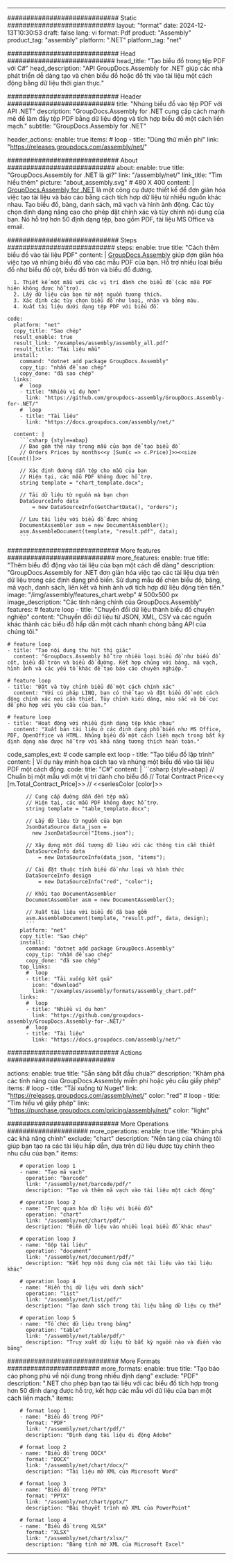 



---
############################# Static ############################
layout: "format"
date:  2024-12-13T10:30:53
draft: false
lang: vi
format: Pdf
product: "Assembly"
product_tag: "assembly"
platform: ".NET"
platform_tag: "net"

############################# Head ############################
head_title: "Tạo biểu đồ trong tệp PDF với C#"
head_description: "API GroupDocs.Assembly for .NET giúp các nhà phát triển dễ dàng tạo và chèn biểu đồ hoặc đồ thị vào tài liệu một cách động bằng dữ liệu thời gian thực."

############################# Header ############################
title: "Nhúng biểu đồ vào tệp PDF với API .NET" 
description: "GroupDocs.Assembly for .NET cung cấp cách mạnh mẽ để làm đầy tệp PDF bằng dữ liệu động và tích hợp biểu đồ một cách liền mạch."
subtitle: "GroupDocs.Assembly for .NET" 

header_actions:
  enable: true
  items:
    #  loop
    - title: "Dùng thử miễn phí"
      link: "https://releases.groupdocs.com/assembly/net/"
      
############################# About ############################
about:
    enable: true
    title: "GroupDocs.Assembly for .NET là gì?"
    link: "/assembly/net/"
    link_title: "Tìm hiểu thêm"
    picture: "about_assembly.svg" # 480 X 400
    content: |
       [GroupDocs.Assembly for .NET](/assembly/net/) là một công cụ được thiết kế để đơn giản hóa việc tạo tài liệu và báo cáo bằng cách tích hợp dữ liệu từ nhiều nguồn khác nhau. Tạo biểu đồ, bảng, danh sách, mã vạch và hình ảnh động. Các tùy chọn định dạng nâng cao cho phép đặt chính xác và tùy chỉnh nội dung của bạn. Nó hỗ trợ hơn 50 định dạng tệp, bao gồm PDF, tài liệu MS Office và email.

############################# Steps ############################
steps:
    enable: true
    title: "Cách thêm biểu đồ vào tài liệu PDF"
    content: |
      [GroupDocs.Assembly](/assembly/net/) giúp đơn giản hóa việc tạo và nhúng biểu đồ vào các mẫu PDF của bạn. Hỗ trợ nhiều loại biểu đồ như biểu đồ cột, biểu đồ tròn và biểu đồ đường.
      
      1. Thiết kế một mẫu với các vị trí dành cho biểu đồ (các mẫu PDF hiện không được hỗ trợ).
      2. Lấy dữ liệu của bạn từ một nguồn tương thích.
      3. Xác định các tùy chọn biểu đồ như loại, nhãn và bảng màu.
      4. Xuất tài liệu dưới dạng tệp PDF với biểu đồ.
   
    code:
      platform: "net"
      copy_title: "Sao chép"
      result_enable: true
      result_link: "/examples/assembly/assembly_all.pdf"
      result_title: "Tài liệu mẫu"
      install:
        command: "dotnet add package GroupDocs.Assembly"
        copy_tip: "nhấn để sao chép"
        copy_done: "đã sao chép"
      links:
        #  loop
        - title: "Nhiều ví dụ hơn"
          link: "https://github.com/groupdocs-assembly/GroupDocs.Assembly-for-.NET/"
        #  loop
        - title: "Tài liệu"
          link: "https://docs.groupdocs.com/assembly/net/"
          
      content: |
        ```csharp {style=abap}
        // Bao gồm thẻ này trong mẫu của bạn để tạo biểu đồ
        // Orders Prices by months<<y [Sum(c => c.Price)]>><<size [Count()]>>

        // Xác định đường dẫn tệp cho mẫu của bạn
        // Hiện tại, các mẫu PDF không được hỗ trợ.
        string template = "chart_template.docx";

        // Tải dữ liệu từ nguồn mà bạn chọn
        DataSourceInfo data 
            = new DataSourceInfo(GetChartData(), "orders");

        // Lưu tài liệu với biểu đồ được nhúng
        DocumentAssembler asm = new DocumentAssembler();
        asm.AssembleDocument(template, "result.pdf", data);
        ```            

############################# More features ############################
more_features:
  enable: true
  title: "Thêm biểu đồ động vào tài liệu của bạn một cách dễ dàng"
  description: "GroupDocs.Assembly for .NET đơn giản hóa việc tạo các tài liệu dựa trên dữ liệu trong các định dạng phổ biến. Sử dụng mẫu để chèn biểu đồ, bảng, mã vạch, danh sách, liên kết và hình ảnh với tích hợp dữ liệu động tiên tiến."
  image: "/img/assembly/features_chart.webp" # 500x500 px
  image_description: "Các tính năng chính của GroupDocs.Assembly"
  features:
    # feature loop
    - title: "Chuyển đổi dữ liệu thành biểu đồ chuyên nghiệp"
      content: "Chuyển đổi dữ liệu từ JSON, XML, CSV và các nguồn khác thành các biểu đồ hấp dẫn một cách nhanh chóng bằng API của chúng tôi."

    # feature loop
    - title: "Tạo nội dung thu hút thị giác"
      content: "GroupDocs.Assembly hỗ trợ nhiều loại biểu đồ như biểu đồ cột, biểu đồ tròn và biểu đồ đường. Kết hợp chúng với bảng, mã vạch, hình ảnh và các yếu tố khác để tạo báo cáo chuyên nghiệp."

    # feature loop
    - title: "Đặt và tùy chỉnh biểu đồ một cách chính xác"
      content: "Với cú pháp LINQ, bạn có thể tạo và đặt biểu đồ một cách động chính xác nơi cần thiết. Tùy chỉnh kiểu dáng, màu sắc và bố cục để phù hợp với yêu cầu của bạn."

    # feature loop
    - title: "Hoạt động với nhiều định dạng tệp khác nhau"
      content: "Xuất bản tài liệu ở các định dạng phổ biến như MS Office, PDF, OpenOffice và HTML. Nhúng biểu đồ một cách liền mạch trong bất kỳ định dạng nào được hỗ trợ với khả năng tương thích hoàn toàn."
      
  code_samples_ext:
    # code sample ext loop
    - title: "Tạo biểu đồ lập trình"
      content: |
        Ví dụ này minh họa cách tạo và nhúng một biểu đồ vào tài liệu PDF một cách động.
      code:
        title: "C#"
        content: |
          ```csharp {style=abap}
          // Chuẩn bị một mẫu với một vị trí dành cho biểu đồ
          // Total Contract Price<<y [m.Total_Contract_Price]>>
          // <<seriesColor [color]>>

          // Cung cấp đường dẫn đến tệp mẫu
          // Hiện tại, các mẫu PDF không được hỗ trợ.
          string template = "table_template.docx";

          // Lấy dữ liệu từ nguồn của bạn
          JsonDataSource data_json = 
            new JsonDataSource("Items.json");

          // Xây dựng một đối tượng dữ liệu với các thông tin cần thiết
          DataSourceInfo data 
              = new DataSourceInfo(data_json, "items");

          // Cài đặt thuộc tính biểu đồ như loại và hình thức
          DataSourceInfo design 
              = new DataSourceInfo("red", "color");

          // Khởi tạo DocumentAssembler
          DocumentAssembler asm = new DocumentAssembler();

          // Xuất tài liệu với biểu đồ đã bao gồm
          asm.AssembleDocument(template, "result.pdf", data, design);
          ```
        platform: "net"
        copy_title: "Sao chép"
        install:
          command: "dotnet add package GroupDocs.Assembly"
          copy_tip: "nhấn để sao chép"
          copy_done: "đã sao chép"
        top_links:
          #  loop
          - title: "Tải xuống kết quả"
            icon: "download"
            link: "/examples/assembly/formats/assembly_chart.pdf"
        links:
          #  loop
          - title: "Nhiều ví dụ hơn"
            link: "https://github.com/groupdocs-assembly/GroupDocs.Assembly-for-.NET/"
          #  loop
          - title: "Tài liệu"
            link: "https://docs.groupdocs.com/assembly/net/"
            

            


############################# Actions ############################

actions:
  enable: true
  title: "Sẵn sàng bắt đầu chưa?"
  description: "Khám phá các tính năng của GroupDocs.Assembly miễn phí hoặc yêu cầu giấy phép"
  items:
    #  loop
    - title: "Tải xuống từ Nuget"
      link: "https://releases.groupdocs.com/assembly/net/"
      color: "red"
        #  loop
    - title: "Tìm hiểu về giấy phép"
      link: "https://purchase.groupdocs.com/pricing/assembly/net/"
      color: "light"


############################# More Operations #####################
more_operations:
    enable: true
    title: "Khám phá các khả năng chính"
    exclude: "chart"
    description: "Nền tảng của chúng tôi giúp bạn tạo ra các tài liệu hấp dẫn, dựa trên dữ liệu được tùy chỉnh theo nhu cầu của bạn."
    items: 
          
        # operation loop 1
        - name: "Tạo mã vạch"
          operation: "barcode"
          link: "/assembly/net/barcode/pdf/"
          description: "Tạo và thêm mã vạch vào tài liệu một cách động"

        # operation loop 2
        - name: "Trực quan hóa dữ liệu với biểu đồ"
          operation: "chart"
          link: "/assembly/net/chart/pdf/"
          description: "Điền dữ liệu vào nhiều loại biểu đồ khác nhau"

        # operation loop 3
        - name: "Gộp tài liệu"
          operation: "document"
          link: "/assembly/net/document/pdf/"
          description: "Kết hợp nội dung của một tài liệu vào tài liệu khác"

        # operation loop 4
        - name: "Hiển thị dữ liệu với danh sách"
          operation: "list"
          link: "/assembly/net/list/pdf/"
          description: "Tạo danh sách trong tài liệu bằng dữ liệu cụ thể"

        # operation loop 5
        - name: "Tổ chức dữ liệu trong bảng"
          operation: "table"
          link: "/assembly/net/table/pdf/"
          description: "Truy xuất dữ liệu từ bất kỳ nguồn nào và điền vào bảng"
         
          
############################# More Formats ########################
more_formats:
    enable: true
    title: "Tạo báo cáo phong phú về nội dung trong nhiều định dạng"
    exclude: "PDF"
    description: ".NET cho phép bạn tạo tài liệu với các biểu đồ tích hợp trong hơn 50 định dạng được hỗ trợ, kết hợp các mẫu với dữ liệu của bạn một cách liền mạch."
    items: 
          
        # format loop 1
        - name: "Biểu đồ trong PDF"
          format: "PDF"
          link: "/assembly/net/chart/pdf/"
          description: "Định dạng tài liệu di động Adobe"
          
        # format loop 2
        - name: "Biểu đồ trong DOCX"
          format: "DOCX"
          link: "/assembly/net/chart/docx/"
          description: "Tài liệu mở XML của Microsoft Word"
          
        # format loop 3
        - name: "Biểu đồ trong PPTX"
          format: "PPTX"
          link: "/assembly/net/chart/pptx/"
          description: "Bài thuyết trình mở XML của PowerPoint"
          
        # format loop 4
        - name: "Biểu đồ trong XLSX"
          format: "XLSX"
          link: "/assembly/net/chart/xlsx/"
          description: "Bảng tính mở XML của Microsoft Excel"


          

---